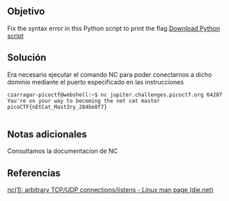 ## Objetivo

Fix the syntax error in this Python script to print the flag.[Download Python script](https://artifacts.picoctf.net/c/25/fixme1.py)
## Solución

Era necesario ejecutar el comando NC para poder conectarnos a dicho dominio mediante el puerto especificado en las instrucciones

```
czarragar-picoctf@webshell:~$ nc jupiter.challenges.picoctf.org 64287
You're on your way to becoming the net cat master
picoCTF{nEtCat_Mast3ry_284be8f7}
 

```

## Notas adicionales

Consultamos la documentacion de NC 
## Referencias

[nc(1): arbitrary TCP/UDP connections/listens - Linux man page (die.net)](https://linux.die.net/man/1/nc)
